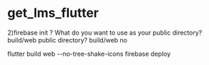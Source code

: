 # get_lms_flutter

2)firebase init
? What do you want to use as your public directory? build/web
public directory? build/web
no


flutter build web --no-tree-shake-icons
firebase deploy 